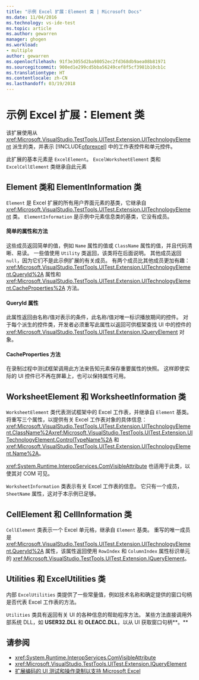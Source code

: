 ```yaml
---
title: "示例 Excel 扩展：Element 类 | Microsoft Docs"
ms.date: 11/04/2016
ms.technology: vs-ide-test
ms.topic: article
ms.author: gewarren
manager: ghogen
ms.workload:
- multiple
author: gewarren
ms.openlocfilehash: 91f3e3055d2ba98052ec2fd368db9aea08b81971
ms.sourcegitcommit: 900ed1e299cd5bba56249cef8f5cf3981b10cb1c
ms.translationtype: HT
ms.contentlocale: zh-CN
ms.lasthandoff: 03/19/2018
---
```

# <a name="sample-excel-extension-element-classes"></a>示例 Excel 扩展：Element 类
该扩展使用从 <xref:Microsoft.VisualStudio.TestTools.UITest.Extension.UITechnologyElement> 派生的类，并表示 [!INCLUDE[ofprexcel](../test/includes/ofprexcel_md.md)] 中的工作表控件和单元控件。

 此扩展的基本元素是 `ExcelElement`。 `ExcelWorksheetElement` 类和 `ExcelCellElement` 类继承自此元素

## <a name="element-and-elementinformation-classes"></a>Element 类和 ElementInformation 类
 `Element` 是 Excel 扩展的所有用户界面元素的基类，它继承自 <xref:Microsoft.VisualStudio.TestTools.UITest.Extension.UITechnologyElement> 类。 `ElementInformation` 是示例中元素信息类的基类，它没有成员。

#### <a name="simple-properties-and-methods"></a>简单的属性和方法
 这些成员返回简单的值，例如 `Name` 属性的值或 `ClassName` 属性的值，并且代码清晰、易读。 一些值使用 `Utility` 类返回，该类将在后面说明。 其他成员返回 `null`，因为它们不是此示例扩展的有关成员。 有两个成员比其他成员更加有趣：<xref:Microsoft.VisualStudio.TestTools.UITest.Extension.UITechnologyElement.QueryId%2A> 属性和 <xref:Microsoft.VisualStudio.TestTools.UITest.Extension.UITechnologyElement.CacheProperties%2A> 方法。

#### <a name="queryid-property"></a>QueryId 属性
 此属性返回由名称/值对表示的条件，此名称/值对唯一标识播放期间的控件。 对于每个派生的控件类，开发者必须重写此属性以返回可供框架查找 UI 中的控件的 <xref:Microsoft.VisualStudio.TestTools.UITest.Extension.IQueryElement> 对象。

#### <a name="cacheproperties-method"></a>CacheProperties 方法
 在录制过程中测试框架调用此方法来告知元素保存重要属性的快照。 这样即使实际的 UI 控件已不再在屏幕上，也可以保持属性可用。

## <a name="worksheetelement-and-worksheetinformation-classes"></a>WorksheetElement 和 WorksheetInformation 类
 `WorksheetElement` 类代表测试框架中的 Excel 工作表，并继承自 `Element` 基类。 将重写三个属性，以提供有关 Excel 工作表对象的具体信息：<xref:Microsoft.VisualStudio.TestTools.UITest.Extension.UITechnologyElement.ClassName%2A><xref:Microsoft.VisualStudio.TestTools.UITest.Extension.UITechnologyElement.ControlTypeName%2A> 和 <xref:Microsoft.VisualStudio.TestTools.UITest.Extension.UITechnologyElement.Name%2A>。

 <xref:System.Runtime.InteropServices.ComVisibleAttribute> 也适用于此类，以使其对 COM 可见。

 `WorksheetInformation` 类表示有关 Excel 工作表的信息。 它只有一个成员，`SheetName` 属性，这对于本示例已足够。

## <a name="cellelement-and-cellinformation-classes"></a>CellElement 和 CellInformation 类
 `CellElement` 类表示一个 Excel 单元格，继承自 `Element` 基类。 重写的唯一成员是 <xref:Microsoft.VisualStudio.TestTools.UITest.Extension.UITechnologyElement.QueryId%2A> 属性，该属性返回使用 `RowIndex` 和 `ColumnIndex` 属性标识单元的 <xref:Microsoft.VisualStudio.TestTools.UITest.Extension.IQueryElement>。

## <a name="utilities-and-excelutilities-classes"></a>Utilities 和 ExcelUtilities 类
 内部 `ExcelUtilities` 类提供了一些常量值，例如技术名称和确定提供的窗口句柄是否代表 Excel 工作表的方法。

 `Utilities` 类具有返回有关 UI 的各种信息的帮助程序方法。 某些方法直接调用外部系统 DLL，如 **USER32.DLL** 和 **OLEACC.DLL**，以从 UI 获取窗口句柄**。**

## <a name="see-also"></a>请参阅

- <xref:System.Runtime.InteropServices.ComVisibleAttribute>
- <xref:Microsoft.VisualStudio.TestTools.UITest.Extension.IQueryElement>
- [扩展编码的 UI 测试和操作录制以支持 Microsoft Excel](../test/extending-coded-ui-tests-and-action-recordings-to-support-microsoft-excel.md)
